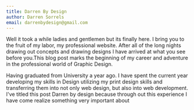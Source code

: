 ```yaml
---
title: Darren By Design
author: Darren Sorrels
email: darrenbydesign@gmail.com
---
```


Well it took a while ladies and gentlemen but its finally here. I bring you to the fruit of my labor, my professional website. After all of the long nights drawing out concepts and drawing designs I have arrived at what you see before you.This blog post marks the beginning of my career and adventure in the professional world of Graphic Design. 

Having graduated from University a year ago. I have spent the current year developing my skills in Design utilizing my print design skills and transferring them into not only web design, but also into web development. I've titled this post Darren by design because through out this experience I have come realize something very important about